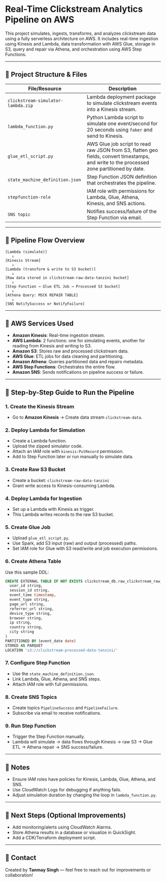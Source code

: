 # Real-Time Clickstream Analytics Pipeline on AWS

This project simulates, ingests, transforms, and analyzes clickstream data using a fully serverless architecture on AWS. It includes real-time ingestion using Kinesis and Lambda, data transformation with AWS Glue, storage in S3, query and repair via Athena, and orchestration using AWS Step Functions.

---

## 📁 Project Structure & Files

| File/Resource | Description |
|---------------|-------------|
| `clickstream-simulator-lambda.zip` | Lambda deployment package to simulate clickstream events into a Kinesis stream. |
| `lambda_function.py` | Python Lambda script to simulate one event/second for 20 seconds using `faker` and send to Kinesis. |
| `glue_etl_script.py` | AWS Glue job script to read raw JSON from S3, flatten geo fields, convert timestamps, and write to the processed zone partitioned by date. |
| `state_machine_definition.json` | Step Function JSON definition that orchestrates the pipeline. |
| `stepfunction-role` | IAM role with permissions for Lambda, Glue, Athena, Kinesis, and SNS actions. |
| `SNS topic` | Notifies success/failure of the Step Function via email. |

---

## 🧪 Pipeline Flow Overview

```
[Lambda (simulate)]
   ↓
[Kinesis Stream]
   ↓
[Lambda (transform & write to S3 bucket)]
   ↓
[Raw data stored in clickstream-raw-data-tanzini bucket]
   ↓
[Step Function → Glue ETL Job → Processed S3 bucket]
   ↓
[Athena Query: MSCK REPAIR TABLE]
   ↓
[SNS NotifySuccess or NotifyFailure]
```

---

## 🧰 AWS Services Used

- **Amazon Kinesis**: Real-time ingestion stream.
- **AWS Lambda**: 2 functions: one for simulating events, another for reading from Kinesis and writing to S3.
- **Amazon S3**: Stores raw and processed clickstream data.
- **AWS Glue**: ETL jobs for data cleaning and partitioning.
- **Amazon Athena**: Queries partitioned data and repairs metadata.
- **AWS Step Functions**: Orchestrates the entire flow.
- **Amazon SNS**: Sends notifications on pipeline success or failure.

---

## 🚀 Step-by-Step Guide to Run the Pipeline

### 1. **Create the Kinesis Stream**
- Go to **Amazon Kinesis** → Create data stream `clickstream-data`.

### 2. **Deploy Lambda for Simulation**
- Create a Lambda function.
- Upload the zipped simulator code.
- Attach an IAM role with `kinesis:PutRecord` permission.
- Add to Step Function later or run manually to simulate data.

### 3. **Create Raw S3 Bucket**
- Create a bucket: `clickstream-raw-data-tanzini`
- Grant write access to Kinesis-consuming Lambda.

### 4. **Deploy Lambda for Ingestion**
- Set up a Lambda with Kinesis as trigger.
- This Lambda writes records to the raw S3 bucket.

### 5. **Create Glue Job**
- Upload `glue_etl_script.py`.
- Use Spark, add S3 input (raw) and output (processed) paths.
- Set IAM role for Glue with S3 read/write and job execution permissions.

### 6. **Create Athena Table**
Use this sample DDL:
```sql
CREATE EXTERNAL TABLE IF NOT EXISTS clickstream_db.raw_clickstream_raw_data_tanzini (
  user_id string,
  session_id string,
  event_time timestamp,
  event_type string,
  page_url string,
  referrer_url string,
  device_type string,
  browser string,
  ip string,
  country string,
  city string
)
PARTITIONED BY (event_date date)
STORED AS PARQUET
LOCATION 's3://clickstream-processed-data-tanzini/'
```

### 7. **Configure Step Function**
- Use the `state_machine_definition.json`.
- Link Lambda, Glue, Athena, and SNS steps.
- Attach IAM role with full permissions.

### 8. **Create SNS Topics**
- Create topics `PipelineSuccess` and `PipelineFailure`.
- Subscribe via email to receive notifications.

### 9. **Run Step Function**
- Trigger the Step Function manually.
- Lambda will simulate → data flows through Kinesis → raw S3 → Glue ETL → Athena repair → SNS success/failure.

---

## 📝 Notes

- Ensure IAM roles have policies for Kinesis, Lambda, Glue, Athena, and SNS.
- Use CloudWatch Logs for debugging if anything fails.
- Adjust simulation duration by changing the loop in `lambda_function.py`.

---

## 📌 Next Steps (Optional Improvements)
- Add monitoring/alerts using CloudWatch Alarms.
- Store Athena results in a database or visualize in QuickSight.
- Add a CDK/Terraform deployment script.

---

## 📧 Contact
Created by **Tanmay Singh** — feel free to reach out for improvements or collaboration!
